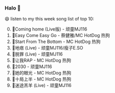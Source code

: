 

### Halo 👋

😄 listen to my this week song list of top 10:

0. 🌈Coming home (Live版) - 顽童MJ116
1. 🌈Easy Come Easy Go - 蔡健雅/MC HotDog 热狗
2. 🌈Start From The Bottom - MC HotDog 热狗
3. 🌈地痞 (Live) - 顽童MJ116/瘦子E.SO
4. 🌈脱罪 (Live) - 顽童MJ116
5. 🌈让我RAP - MC HotDog 热狗
6. 🌈2030 - 顽童MJ116
7. 🌈她的眼光 - MC HotDog 热狗
8. 🌈十局上半 - MC HotDog 热狗
9. 🌈迷途羔羊 (Live) - 顽童MJ116

